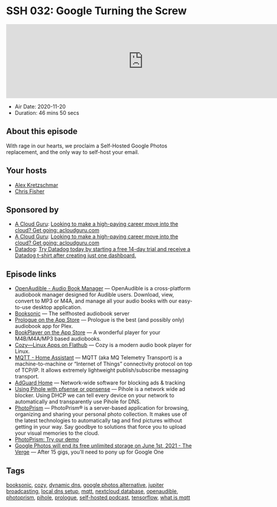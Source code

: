 # SSH 032: Google Turning the Screw

<iframe src="https://player.fireside.fm/v2/dUlrHQih+kKUqzQKI?theme=dark" width="740" height="200" frameborder="0" scrolling="no"></iframe>

* Air Date: 2020-11-20
* Duration: 46 mins 50 secs

## About this episode

With rage in our hearts, we proclaim a Self-Hosted Google Photos replacement, and the only way to self-host your email.

## Your hosts
* [Alex Kretzschmar](https://selfhosted.show/hosts/alexktz)
* [Chris Fisher](https://selfhosted.show/hosts/chrislas)

## Sponsored by

  * [A Cloud Guru](https://acloudguru.com/): [Looking to make a high-paying career move into the cloud? Get going: acloudguru.com](https://acloudguru.com/)
  * [A Cloud Guru](https://acloudguru.com/): [Looking to make a high-paying career move into the cloud? Get going: acloudguru.com](https://acloudguru.com/)
  * [Datadog](http://datadog.com/selfhosted): [Try Datadog today by starting a free 14-day trial and receive a Datadog t-shirt after creating just one dashboard.](http://datadog.com/selfhosted)



## Episode links

  * [OpenAudible - Audio Book Manager](https://openaudible.org/ "OpenAudible - Audio Book Manager") — OpenAudible is a cross-platform audiobook manager designed for Audible users. Download, view, convert to MP3 or M4A, and manage all your audio books with our easy-to-use desktop application.
  * [Booksonic](https://booksonic.org/ "Booksonic") — The selfhosted audiobook server
  * [‎Prologue on the App Store](https://apps.apple.com/us/app/prologue/id1459223267?ign-mpt=uo%3D4 "‎Prologue on the App Store") — Prologue is the best (and possibly only) audiobook app for Plex.
  * [‎BookPlayer on the App Store](https://apps.apple.com/us/app/bookplayer/id1138219998 "‎BookPlayer on the App Store") — A wonderful player for your M4B/M4A/MP3 based audiobooks.
  * [Cozy—Linux Apps on Flathub](https://flathub.org/apps/details/com.github.geigi.cozy "Cozy—Linux Apps on Flathub") — Cozy is a modern audio book player for Linux.
  * [MQTT - Home Assistant](https://www.home-assistant.io/integrations/mqtt/ "MQTT - Home Assistant") — MQTT (aka MQ Telemetry Transport) is a machine-to-machine or “Internet of Things” connectivity protocol on top of TCP/IP. It allows extremely lightweight publish/subscribe messaging transport.
  * [AdGuard Home](https://adguard.com/en/adguard-home/overview.html "AdGuard Home") — Network-wide software for blocking ads & tracking
  * [Using Pihole with pfsense or opnsense](https://blog.ktz.me/using-pihole-with-pfsense-or-opnsense/ "Using Pihole with pfsense or opnsense") — Pihole is a network wide ad blocker. Using DHCP we can tell every device on your network to automatically and transparently use Pihole for DNS.
  * [PhotoPrism](https://docs.photoprism.org/ "PhotoPrism") — PhotoPrism® is a server-based application for browsing, organizing and sharing your personal photo collection. It makes use of the latest technologies to automatically tag and find pictures without getting in your way. Say goodbye to solutions that force you to upload your visual memories to the cloud.
  * [PhotoPrism: Try our demo](https://demo.photoprism.org/photos "PhotoPrism: Try our demo")
  * [Google Photos will end its free unlimited storage on June 1st, 2021 - The Verge](https://www.theverge.com/2020/11/11/21560810/google-photos-unlimited-cap-free-uploads-15gb-ending "Google Photos will end its free unlimited storage on June 1st, 2021 - The Verge") — After 15 gigs, you’ll need to pony up for Google One



## Tags

[booksonic](https://selfhosted.show/tags/booksonic), [cozy](https://selfhosted.show/tags/cozy), [dynamic dns](https://selfhosted.show/tags/dynamic%20dns), [google photos alternative](https://selfhosted.show/tags/google%20photos%20alternative), [jupiter broadcasting](https://selfhosted.show/tags/jupiter%20broadcasting), [local dns setup](https://selfhosted.show/tags/local%20dns%20setup), [mqtt](https://selfhosted.show/tags/mqtt), [nextcloud database](https://selfhosted.show/tags/nextcloud%20database), [openaudible](https://selfhosted.show/tags/openaudible), [photoprism](https://selfhosted.show/tags/photoprism), [pihole](https://selfhosted.show/tags/pihole), [prologue](https://selfhosted.show/tags/prologue), [self-hosted podcast](https://selfhosted.show/tags/self-hosted%20podcast), [tensorflow](https://selfhosted.show/tags/tensorflow), [what is mqtt](https://selfhosted.show/tags/what%20is%20mqtt)